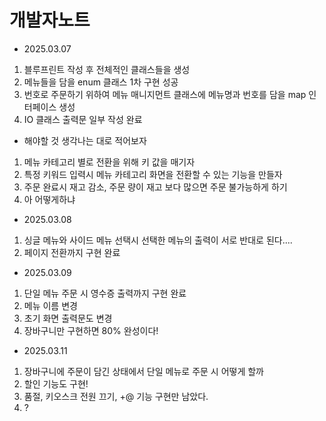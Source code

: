 
# 개발자노트


- 2025.03.07 
1. 블루프린트 작성 후 전체적인 클래스들을 생성 
2. 메뉴들을 담을 enum 클래스 1차 구현 성공
3. 번호로 주문하기 위하여 메뉴 매니지먼트 클래스에 메뉴명과 번호를 담을 map 인터페이스 생성
4. IO 클래스 출력문 일부 작성 완료

* 해야할 것 생각나는 대로 적어보자
1. 메뉴 카테고리 별로 전환을 위해 키 값을 매기자
2. 특정 키워드 입력시 메뉴 카테고리 화면을 전환할 수 있는 기능을 만들자
3. 주문 완료시 재고 감소, 주문 량이 재고 보다 많으면 주문 불가능하게 하기
4. 아 어떻게하냐


- 2025.03.08
1. 싱글 메뉴와 사이드 메뉴 선택시 선택한 메뉴의 출력이 서로 반대로 된다....
2. 페이지 전환까지 구현 완료

- 2025.03.09
1. 단일 메뉴 주문 시 영수증 출력까지 구현 완료
2. 메뉴 이름 변경
3. 초기 화면 출력문도 변경
4. 장바구니만 구현하면 80% 완성이다! 


- 2025.03.11
1. 장바구니에 주문이 담긴 상태에서 단일 메뉴로 주문 시 어떻게 할까
2. 할인 기능도 구현!
3. 품절, 키오스크 전원 끄기, +@ 기능 구현만 남았다.
4. ?


